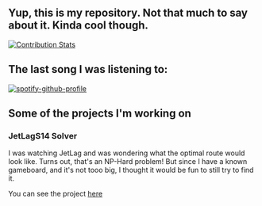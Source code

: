 ## Yup, this is my repository. Not that much to say about it. Kinda cool though.
[![Contribution Stats](https://github-contribution-stats.vercel.app/api/?username=jespeste)](https://github.com/LordDashMe/github-contribution-stats/)


## The last song I was listening to:
[![spotify-github-profile](https://spotify-github-profile.kittinanx.com/api/view?uid=21m34vjkksqu4oilqbstcs5hi&cover_image=true&theme=default&show_offline=false&background_color=488d2a&interchange=false&bar_color=000000&bar_color_cover=false)](https://github.com/kittinan/spotify-github-profile)

## Some of the projects I'm working on
### JetLagS14 Solver
I was watching JetLag and was wondering what the optimal route would look like. Turns out, that's an NP-Hard problem! But since I have a known gameboard, and it's not tooo big, I thought it would be fun to still try to find it.

You can see the project [here](https://github.com/jespeste/JetLagS14)

<!--
**jespeste/jespeste** is a ✨ _special_ ✨ repository because its `README.md` (this file) appears on your GitHub profile.

Here are some ideas to get you started:

- 🔭 I’m currently working on ...
- 🌱 I’m currently learning ...
- 👯 I’m looking to collaborate on ...
- 🤔 I’m looking for help with ...
- 💬 Ask me about ...
- 📫 How to reach me: ...
- 😄 Pronouns: ...
- ⚡ Fun fact: ...
-->
